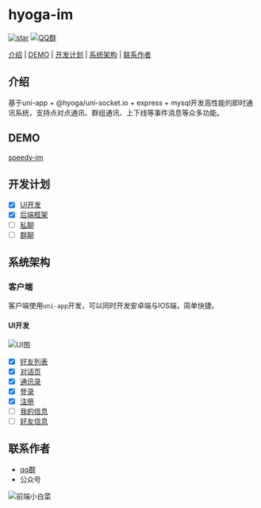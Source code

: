# hyoga-im

[![star](https://img.shields.io/github/stars/AspenLuoQiang/speedy-im?style=social)](https://github.com/AspenLuoQiang/speedy-im)  [![QQ群](https://img.shields.io/badge/QQ%E7%BE%A4-207879913-yellowgreen.svg)](https://jq.qq.com/?_wv=1027&k=9f25XGCW)

[介绍](#介绍) | [DEMO](#DEMO) | [开发计划](#开发计划) | [系统架构](#系统架构) | [联系作者](#联系作者)


## 介绍
基于uni-app + @hyoga/uni-socket.io + express + mysql开发高性能的即时通讯系统，支持点对点通讯、群组通讯、上下线等事件消息等众多功能。

## DEMO

[speedy-im](https://speedy-im.gitee.io/h5/#/)


## 开发计划

* [x] [UI开发](#UI开发)
* [x] [后端框架](#后端框架)
* [ ] [私聊](#私聊)
* [ ] [群聊](#群聊)

## 系统架构

### 客户端

客户端使用`uni-app`开发，可以同时开发安卓端与IOS端，简单快捷。

#### UI开发

![UI图](https://i.loli.net/2020/05/28/29YadEVhGSqojZU.png)

* [x] [好友列表](#好友列表)
* [x] [对话页](#对话页)
* [x] [通讯录](#通讯录)
* [x] [登录](#登录)
* [x] [注册](#注册)
* [ ] [我的信息](#我的信息)
* [ ] [好友信息](#好友信息)

## 联系作者

- [qq群](https://jq.qq.com/?_wv=1027&k=9f25XGCW)
- 公众号

![前端小白菜](https://i.loli.net/2020/05/28/CNcjhm17d9zfvkQ.jpg)

